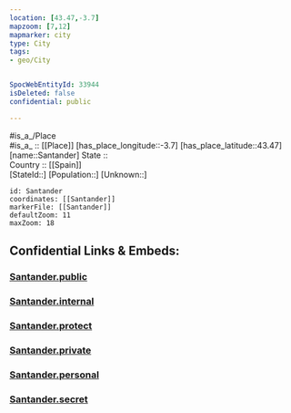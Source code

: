 ```yaml
---
location: [43.47,-3.7] 
mapzoom: [7,12] 
mapmarker: city 
type: City
tags:
- geo/City


SpocWebEntityId: 33944
isDeleted: false
confidential: public

---
```

#is_a_/Place  
#is_a_ :: [[Place]] 
[has_place_longitude::-3.7] 
[has_place_latitude::43.47] 
[name::Santander] 
State ::  
Country :: [[Spain]]  
[StateId::] 
[Population::] 
[Unknown::] 


```leaflet
id: Santander
coordinates: [[Santander]] 
markerFile: [[Santander]] 
defaultZoom: 11 
maxZoom: 18
```


## Confidential Links & Embeds: 

### [Santander.public](/_public/\Earth\Continent\Europe\Europe~South\Spain\Provinces~Spain\Cantabria\CitySantander.public.md) 

### [Santander.internal](/_internal/\Earth\Continent\Europe\Europe~South\Spain\Provinces~Spain\Cantabria\CitySantander.internal.md) 

### [Santander.protect](/_protect/\Earth\Continent\Europe\Europe~South\Spain\Provinces~Spain\Cantabria\CitySantander.protect.md) 

### [Santander.private](/_private/\Earth\Continent\Europe\Europe~South\Spain\Provinces~Spain\Cantabria\CitySantander.private.md) 

### [Santander.personal](/_personal/\Earth\Continent\Europe\Europe~South\Spain\Provinces~Spain\Cantabria\CitySantander.personal.md) 

### [Santander.secret](/_secret/\Earth\Continent\Europe\Europe~South\Spain\Provinces~Spain\Cantabria\CitySantander.secret.md)

